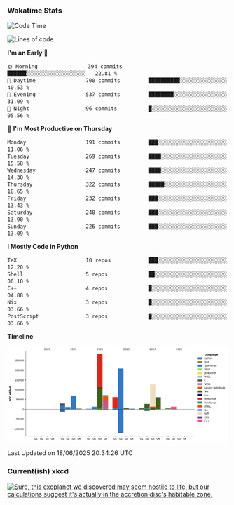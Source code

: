 ### Wakatime Stats
<!--START_SECTION:waka-->
![Code Time](http://img.shields.io/badge/Code%20Time-3%2C289%20hrs%2045%20mins-blue)

![Lines of code](https://img.shields.io/badge/From%20Hello%20World%20I%27ve%20Written-995.9%20thousand%20lines%20of%20code-blue)

**I'm an Early 🐤** 

```text
🌞 Morning                394 commits         ██████░░░░░░░░░░░░░░░░░░░   22.81 % 
🌆 Daytime                700 commits         ██████████░░░░░░░░░░░░░░░   40.53 % 
🌃 Evening                537 commits         ████████░░░░░░░░░░░░░░░░░   31.09 % 
🌙 Night                  96 commits          █░░░░░░░░░░░░░░░░░░░░░░░░   05.56 % 
```
📅 **I'm Most Productive on Thursday** 

```text
Monday                   191 commits         ███░░░░░░░░░░░░░░░░░░░░░░   11.06 % 
Tuesday                  269 commits         ████░░░░░░░░░░░░░░░░░░░░░   15.58 % 
Wednesday                247 commits         ████░░░░░░░░░░░░░░░░░░░░░   14.30 % 
Thursday                 322 commits         █████░░░░░░░░░░░░░░░░░░░░   18.65 % 
Friday                   232 commits         ███░░░░░░░░░░░░░░░░░░░░░░   13.43 % 
Saturday                 240 commits         ███░░░░░░░░░░░░░░░░░░░░░░   13.90 % 
Sunday                   226 commits         ███░░░░░░░░░░░░░░░░░░░░░░   13.09 % 
```


**I Mostly Code in Python** 

```text
TeX                      10 repos            ███░░░░░░░░░░░░░░░░░░░░░░   12.20 % 
Shell                    5 repos             ██░░░░░░░░░░░░░░░░░░░░░░░   06.10 % 
C++                      4 repos             █░░░░░░░░░░░░░░░░░░░░░░░░   04.88 % 
Nix                      3 repos             █░░░░░░░░░░░░░░░░░░░░░░░░   03.66 % 
PostScript               3 repos             █░░░░░░░░░░░░░░░░░░░░░░░░   03.66 % 
```



**Timeline**

![Lines of Code chart](https://raw.githubusercontent.com/joshuajeschek/joshuajeschek/main/assets/bar_graph.png)


 Last Updated on 18/06/2025 20:34:26 UTC
<!--END_SECTION:waka-->

### Current(ish) xkcd
<a id="xkcd-a" title="Sure, this exoplanet we discovered may seem hostile to life, but our calculations suggest it's actually in the accretion disc's habitable zone." href="https://www.xkcd.com" target="_blank">
        <img align="center" id="xkcd-img" src="https://imgs.xkcd.com/comics/exoplanet_system.png" alt="Sure, this exoplanet we discovered may seem hostile to life, but our calculations suggest it's actually in the accretion disc's habitable zone." height=300 />
</a>
